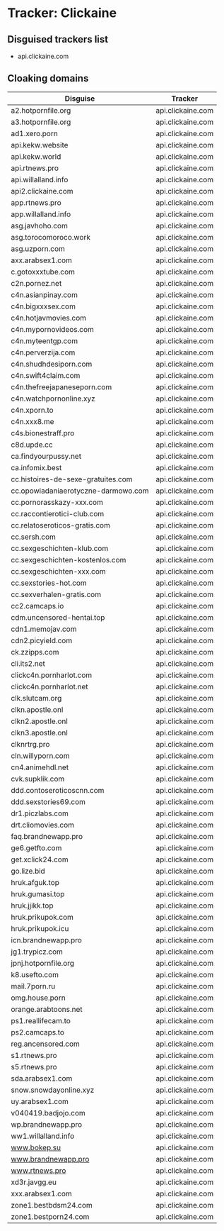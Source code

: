 # Tracker: Clickaine

## Disguised trackers list

* api.clickaine.com

## Cloaking domains

| Disguise | Tracker |
| ---- | ---- |
| a2.hotpornfile.org | api.clickaine.com |
| a3.hotpornfile.org | api.clickaine.com |
| ad1.xero.porn | api.clickaine.com |
| api.kekw.website | api.clickaine.com |
| api.kekw.world | api.clickaine.com |
| api.rtnews.pro | api.clickaine.com |
| api.willalland.info | api.clickaine.com |
| api2.clickaine.com | api.clickaine.com |
| app.rtnews.pro | api.clickaine.com |
| app.willalland.info | api.clickaine.com |
| asg.javhoho.com | api.clickaine.com |
| asg.torocomoroco.work | api.clickaine.com |
| asg.uzporn.com | api.clickaine.com |
| axx.arabsex1.com | api.clickaine.com |
| c.gotoxxxtube.com | api.clickaine.com |
| c2n.pornez.net | api.clickaine.com |
| c4n.asianpinay.com | api.clickaine.com |
| c4n.bigxxxsex.com | api.clickaine.com |
| c4n.hotjavmovies.com | api.clickaine.com |
| c4n.mypornovideos.com | api.clickaine.com |
| c4n.myteentgp.com | api.clickaine.com |
| c4n.perverzija.com | api.clickaine.com |
| c4n.shudhdesiporn.com | api.clickaine.com |
| c4n.swift4claim.com | api.clickaine.com |
| c4n.thefreejapaneseporn.com | api.clickaine.com |
| c4n.watchpornonline.xyz | api.clickaine.com |
| c4n.xporn.to | api.clickaine.com |
| c4n.xxx8.me | api.clickaine.com |
| c4s.bionestraff.pro | api.clickaine.com |
| c8d.upde.cc | api.clickaine.com |
| ca.findyourpussy.net | api.clickaine.com |
| ca.infomix.best | api.clickaine.com |
| cc.histoires-de-sexe-gratuites.com | api.clickaine.com |
| cc.opowiadaniaerotyczne-darmowo.com | api.clickaine.com |
| cc.pornorasskazy-xxx.com | api.clickaine.com |
| cc.raccontierotici-club.com | api.clickaine.com |
| cc.relatoseroticos-gratis.com | api.clickaine.com |
| cc.sersh.com | api.clickaine.com |
| cc.sexgeschichten-klub.com | api.clickaine.com |
| cc.sexgeschichten-kostenlos.com | api.clickaine.com |
| cc.sexgeschichten-xxx.com | api.clickaine.com |
| cc.sexstories-hot.com | api.clickaine.com |
| cc.sexverhalen-gratis.com | api.clickaine.com |
| cc2.camcaps.io | api.clickaine.com |
| cdm.uncensored-hentai.top | api.clickaine.com |
| cdn1.memojav.com | api.clickaine.com |
| cdn2.picyield.com | api.clickaine.com |
| ck.zzipps.com | api.clickaine.com |
| cli.its2.net | api.clickaine.com |
| clickc4n.pornharlot.com | api.clickaine.com |
| clickc4n.pornharlot.net | api.clickaine.com |
| clk.slutcam.org | api.clickaine.com |
| clkn.apostle.onl | api.clickaine.com |
| clkn2.apostle.onl | api.clickaine.com |
| clkn3.apostle.onl | api.clickaine.com |
| clknrtrg.pro | api.clickaine.com |
| cln.willyporn.com | api.clickaine.com |
| cn4.animehdl.net | api.clickaine.com |
| cvk.supklik.com | api.clickaine.com |
| ddd.contoseroticoscnn.com | api.clickaine.com |
| ddd.sexstories69.com | api.clickaine.com |
| dr1.piczlabs.com | api.clickaine.com |
| drt.cliomovies.com | api.clickaine.com |
| faq.brandnewapp.pro | api.clickaine.com |
| ge6.getfto.com | api.clickaine.com |
| get.xclick24.com | api.clickaine.com |
| go.lize.bid | api.clickaine.com |
| hruk.afguk.top | api.clickaine.com |
| hruk.gumasi.top | api.clickaine.com |
| hruk.jjikk.top | api.clickaine.com |
| hruk.prikupok.com | api.clickaine.com |
| hruk.prikupok.icu | api.clickaine.com |
| icn.brandnewapp.pro | api.clickaine.com |
| jg1.trypicz.com | api.clickaine.com |
| jpnj.hotpornfile.org | api.clickaine.com |
| k8.usefto.com | api.clickaine.com |
| mail.7porn.ru | api.clickaine.com |
| omg.house.porn | api.clickaine.com |
| orange.arabtoons.net | api.clickaine.com |
| ps1.reallifecam.to | api.clickaine.com |
| ps2.camcaps.to | api.clickaine.com |
| reg.ancensored.com | api.clickaine.com |
| s1.rtnews.pro | api.clickaine.com |
| s5.rtnews.pro | api.clickaine.com |
| sda.arabsex1.com | api.clickaine.com |
| snow.snowdayonline.xyz | api.clickaine.com |
| uy.arabsex1.com | api.clickaine.com |
| v040419.badjojo.com | api.clickaine.com |
| wp.brandnewapp.pro | api.clickaine.com |
| ww1.willalland.info | api.clickaine.com |
| www.bokep.su | api.clickaine.com |
| www.brandnewapp.pro | api.clickaine.com |
| www.rtnews.pro | api.clickaine.com |
| xd3r.javgg.eu | api.clickaine.com |
| xxx.arabsex1.com | api.clickaine.com |
| zone1.bestbdsm24.com | api.clickaine.com |
| zone1.bestporn24.com | api.clickaine.com |